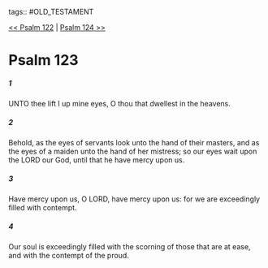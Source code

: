 tags:: #OLD_TESTAMENT

[<< Psalm 122](OLD_TESTAMENT/19_Psalms/Psalm_122.md) | [Psalm 124 >>](OLD_TESTAMENT/19_Psalms/Psalm_124.md)

# Psalm 123

##### 1

UNTO thee lift I up mine eyes, O thou that dwellest in the heavens.

##### 2

Behold, as the eyes of servants look unto the hand of their masters, and as the eyes of a maiden unto the hand of her mistress; so our eyes wait upon the LORD our God, until that he have mercy upon us.

##### 3

Have mercy upon us, O LORD, have mercy upon us: for we are exceedingly filled with contempt.

##### 4

Our soul is exceedingly filled with the scorning of those that are at ease, and with the contempt of the proud.
